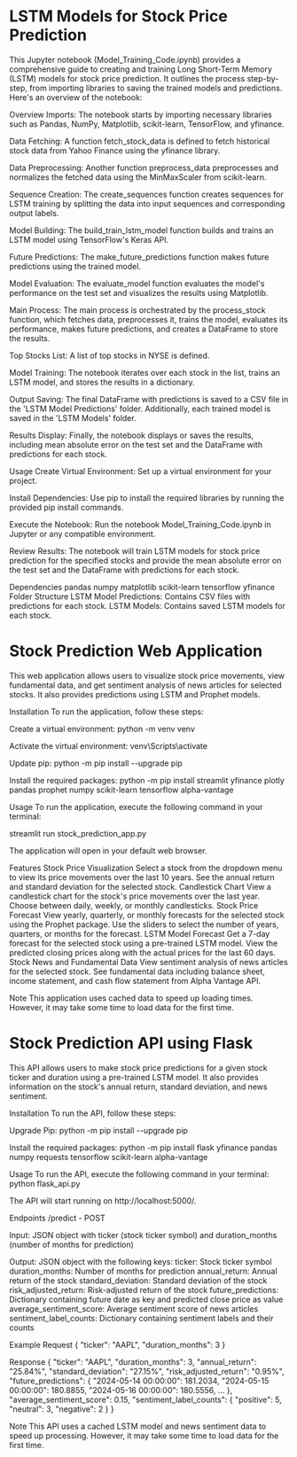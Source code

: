 # LSTM Models for Stock Price Prediction

This Jupyter notebook (Model_Training_Code.ipynb) provides a comprehensive guide to creating and training Long Short-Term Memory (LSTM) models for stock price prediction. It outlines the process step-by-step, from importing libraries to saving the trained models and predictions. Here's an overview of the notebook:

Overview
Imports: The notebook starts by importing necessary libraries such as Pandas, NumPy, Matplotlib, scikit-learn, TensorFlow, and yfinance.

Data Fetching: A function fetch_stock_data is defined to fetch historical stock data from Yahoo Finance using the yfinance library.

Data Preprocessing: Another function preprocess_data preprocesses and normalizes the fetched data using the MinMaxScaler from scikit-learn.

Sequence Creation: The create_sequences function creates sequences for LSTM training by splitting the data into input sequences and corresponding output labels.

Model Building: The build_train_lstm_model function builds and trains an LSTM model using TensorFlow's Keras API.

Future Predictions: The make_future_predictions function makes future predictions using the trained model.

Model Evaluation: The evaluate_model function evaluates the model's performance on the test set and visualizes the results using Matplotlib.

Main Process: The main process is orchestrated by the process_stock function, which fetches data, preprocesses it, trains the model, evaluates its performance, makes future predictions, and creates a DataFrame to store the results.

Top Stocks List: A list of top stocks in NYSE is defined.

Model Training: The notebook iterates over each stock in the list, trains an LSTM model, and stores the results in a dictionary.

Output Saving: The final DataFrame with predictions is saved to a CSV file in the 'LSTM Model Predictions' folder. Additionally, each trained model is saved in the 'LSTM Models' folder.

Results Display: Finally, the notebook displays or saves the results, including mean absolute error on the test set and the DataFrame with predictions for each stock.

Usage
Create Virtual Environment: Set up a virtual environment for your project.

Install Dependencies: Use pip to install the required libraries by running the provided pip install commands.

Execute the Notebook: Run the notebook Model_Training_Code.ipynb in Jupyter or any compatible environment.

Review Results: The notebook will train LSTM models for stock price prediction for the specified stocks and provide the mean absolute error on the test set and the DataFrame with predictions for each stock.

Dependencies
pandas
numpy
matplotlib
scikit-learn
tensorflow
yfinance
Folder Structure
LSTM Model Predictions: Contains CSV files with predictions for each stock.
LSTM Models: Contains saved LSTM models for each stock.


# Stock Prediction Web Application

This web application allows users to visualize stock price movements, view fundamental data, and get sentiment analysis of news articles for selected stocks. It also provides predictions using LSTM and Prophet models.

Installation
To run the application, follow these steps:

Create a virtual environment:
python -m venv venv

Activate the virtual environment:
venv\Scripts\activate

Update pip:
python -m pip install --upgrade pip

Install the required packages:
python -m pip install streamlit yfinance plotly pandas prophet numpy scikit-learn tensorflow alpha-vantage

Usage
To run the application, execute the following command in your terminal:

streamlit run stock_prediction_app.py

The application will open in your default web browser.

Features
Stock Price Visualization
Select a stock from the dropdown menu to view its price movements over the last 10 years.
See the annual return and standard deviation for the selected stock.
Candlestick Chart
View a candlestick chart for the stock's price movements over the last year.
Choose between daily, weekly, or monthly candlesticks.
Stock Price Forecast
View yearly, quarterly, or monthly forecasts for the selected stock using the Prophet package.
Use the sliders to select the number of years, quarters, or months for the forecast.
LSTM Model Forecast
Get a 7-day forecast for the selected stock using a pre-trained LSTM model.
View the predicted closing prices along with the actual prices for the last 60 days.
Stock News and Fundamental Data
View sentiment analysis of news articles for the selected stock.
See fundamental data including balance sheet, income statement, and cash flow statement from Alpha Vantage API.

Note
This application uses cached data to speed up loading times. However, it may take some time to load data for the first time.


# Stock Prediction API using Flask

This API allows users to make stock price predictions for a given stock ticker and duration using a pre-trained LSTM model. It also provides information on the stock's annual return, standard deviation, and news sentiment.

Installation
To run the API, follow these steps:

Upgrade Pip:
python -m pip install --upgrade pip

Install the required packages:
python -m pip install flask yfinance pandas numpy requests tensorflow scikit-learn alpha-vantage

Usage
To run the API, execute the following command in your terminal:
python flask_api.py

The API will start running on http://localhost:5000/.

Endpoints
/predict - POST

Input: JSON object with ticker (stock ticker symbol) and duration_months (number of months for prediction)

Output: JSON object with the following keys:
ticker: Stock ticker symbol
duration_months: Number of months for prediction
annual_return: Annual return of the stock
standard_deviation: Standard deviation of the stock
risk_adjusted_return: Risk-adjusted return of the stock
future_predictions: Dictionary containing future date as key and predicted close price as value
average_sentiment_score: Average sentiment score of news articles
sentiment_label_counts: Dictionary containing sentiment labels and their counts

Example
Request
{
    "ticker": "AAPL",
    "duration_months": 3
}

Response
{
    "ticker": "AAPL",
    "duration_months": 3,
    "annual_return": "25.84%",
    "standard_deviation": "27.15%",
    "risk_adjusted_return": "0.95%",
    "future_predictions": {
        "2024-05-14 00:00:00": 181.2034,
        "2024-05-15 00:00:00": 180.8855,
        "2024-05-16 00:00:00": 180.5556,
        ...
    },
    "average_sentiment_score": 0.15,
    "sentiment_label_counts": {
        "positive": 5,
        "neutral": 3,
        "negative": 2
    }
}

Note
This API uses a cached LSTM model and news sentiment data to speed up processing. However, it may take some time to load data for the first time.
